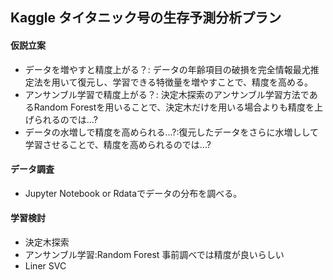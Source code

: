 ## Kaggle タイタニック号の生存予測分析プラン

#### 仮説立案

- データを増やすと精度上がる？: データの年齢項目の破損を完全情報最尤推定法を用いて復元し、学習できる特徴量を増やすことで、精度を高める。
- アンサンブル学習で精度上がる？: 決定木探索のアンサンブル学習方法であるRandom Forestを用いることで、決定木だけを用いる場合よりも精度を上げられるのでは...?
- データの水増しで精度を高められる...?:復元したデータをさらに水増しして学習させることで、精度を高められるのでは...?

#### データ調査

- Jupyter Notebook or Rdataでデータの分布を調べる。

#### 学習検討

- 決定木探索
- アンサンブル学習:Random Forest 事前調べでは精度が良いらしい
- Liner SVC

